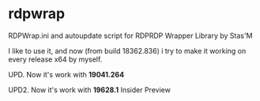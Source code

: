 # rdpwrap
RDPWrap.ini and autoupdate script for RDPRDP Wrapper Library by Stas'M

I like to use it, and now (from build 18362.836) i try to make it working on every release x64 by myself.

<p> UPD.  Now it's work with <b>19041.264</b>
<p> UPD2. Now it's work with <b>19628.1</b> Insider Preview
